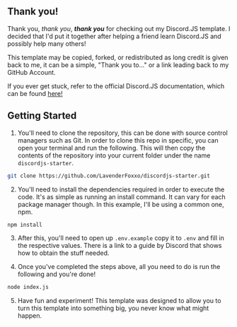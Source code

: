 ## Thank you!
Thank you, *thank you*, ***thank you*** for checking out my Discord.JS template. I decided that I'd put it together after helping a friend learn Discord.JS and possibly help many others! 

This template may be copied, forked, or redistributed as long credit is given back to me, it can be a simple, "Thank you to..." or a link leading back to my GitHub Account.

If you ever get stuck, refer to the official Discord.JS documentation, which can be found [here!](https://discordjs.guide)

## Getting Started
1. You'll need to clone the repository, this can be done with source control managers such as Git. In order to clone this repo in specific, you can open your terminal and run the following. This will then copy the contents of the repository into your current folder under the name `discordjs-starter`.

```bash
git clone https://github.com/LavenderFoxxo/discordjs-starter.git
```

2. You'll need to install the dependencies required in order to execute the code. It's as simple as running an install command. It can vary for each package manager though. In this example, I'll be using a common one, npm.

```bash
npm install
```

3. After this, you'll need to open up `.env.example` copy it to `.env` and fill in the respective values. There is a link to a guide by Discord that shows how to obtain the stuff needed.

4. Once you've completed the steps above, all you need to do is run the following and you're done!

```bash
node index.js
```

5. Have fun and experiment! This template was designed to allow you to turn this template into something big, you never know what might happen.

